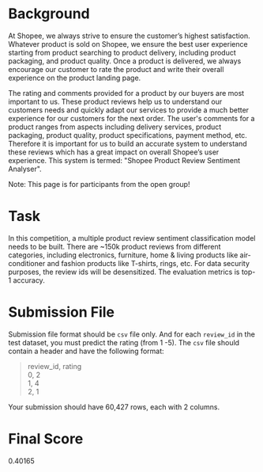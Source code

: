 # Background

At Shopee, we always strive to ensure the customer’s highest satisfaction. Whatever product is sold on Shopee, we ensure the best user experience starting from product searching to product delivery, including product packaging, and product quality. Once a product is delivered, we always encourage our customer to rate the product and write their overall experience on the product landing page.

The rating and comments provided for a product by our buyers are most important to us. These product reviews help us to understand our customers needs and quickly adapt our services to provide a much better experience for our customers for the next order. The user's comments for a product ranges from aspects including delivery services, product packaging, product quality, product specifications, payment method, etc. Therefore it is important for us to build an accurate system to understand these reviews which has a great impact on overall Shopee’s user experience. This system is termed: "Shopee Product Review Sentiment Analyser".

Note: This page is for participants from the open group!

# Task

In this competition, a multiple product review sentiment classification model needs to be built. There are ~150k product reviews from different categories, including electronics, furniture, home & living products like air-conditioner and fashion products like T-shirts, rings, etc. For data security purposes, the review ids will be desensitized. The evaluation metrics is top-1 accuracy.

# Submission File

Submission file format should be `csv` file only. And for each `review_id` in the test dataset, you must predict the rating (from 1 -5). The `csv` file should contain a header and have the following format:

>review_id, rating<br>
0, 2<br>
1, 4<br>
2, 1

Your submission should have 60,427 rows, each with 2 columns.

# Final Score
0.40165
